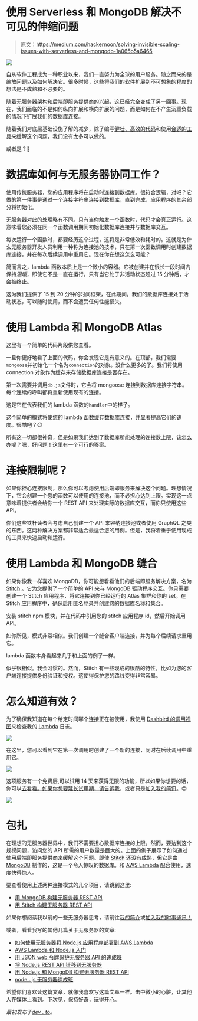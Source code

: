 # 使用 Serverless 和 MongoDB 解决不可见的伸缩问题

> 原文：<https://medium.com/hackernoon/solving-invisible-scaling-issues-with-serverless-and-mongodb-1a065b5a6465>

![](img/dfef6933422424e7e1fb2aa4adf94b54.png)

自从软件工程成为一种职业以来，我们一直努力为全球的用户服务。随之而来的是缩放问题以及如何解决它。很多时候，这些将我们的软件扩展到不可想象的程度的想法是不成熟和不必要的。

随着无服务器架构和后端即服务提供商的兴起，这已经完全变成了另一回事。现在，我们面临的不是如何纵向扩展和横向扩展的问题，而是如何在不产生沉重负载的情况下扩展我们的数据库连接。

随着我们对底层基础设施了解的减少，除了编写[健壮、高效的代码](https://hackernoon.com/fantastic-serverless-security-risks-and-where-to-find-them-737d2206545a)和使用[合适的工具](https://dashbird.io/)来缓解这个问题，我们没有太多可以做的。

或者是？🤔

# 数据库如何与无服务器协同工作？

使用传统服务器，您的应用程序将在启动时连接到数据库。很符合逻辑，对吧？它做的第一件事是通过一个连接字符串连接到数据库，直到完成，应用程序的其余部分将初始化。

[无服务器](https://www.martinfowler.com/articles/serverless.html)对此的处理略有不同。只有当你触发一个函数时，代码才会真正运行。这意味着您必须在同一个函数调用期间初始化数据库连接并与数据库交互。

每次运行一个函数时，都要经历这个过程，这将是非常低效和耗时的。这就是为什么无服务器开发人员利用一种称为连接池的技术，只在第一次函数调用时创建数据库连接，并在每次后续调用中重用它。现在你在想这怎么可能？

简而言之，lambda 函数本质上是一个微小的容器。它被创建并在很长一段时间内保持*温暖*，即使它不是一直在运行。只有当它处于非活动状态超过 15 分钟后，才会被终止。

这为我们提供了 15 到 20 分钟的时间框架，在此期间，我们的数据库连接处于活动状态，可以随时使用，而不会遭受任何性能损失。

# 使用 Lambda 和 MongoDB Atlas

这里有一个简单的代码片段供您查看。

一旦你更好地看了上面的代码，你会发现它是有意义的。在顶部，我们需要`mongoose`并初始化一个名为`connection`的对象。没什么更多的了。我们将使用 connection 对象作为缓存来存储数据库连接是否存在。

第一次需要并调用`db.js`文件时，它会将 mongoose 连接到数据库连接字符串。每个连续的呼叫都将重新使用现有的连接。

这是它在代表我们的 lambda 函数的`handler`中的样子。

这个简单的模式将使您的 lambda 函数缓存数据库连接，并显著提高它们的速度。很酷吧？😊

所有这一切都很神奇，但是如果我们达到了数据库所能处理的连接数上限，该怎么办呢？嗯，好问题！这里有一个可行的答案。

# 连接限制呢？

如果你担心连接限制，那么你可以考虑使用后端即服务来解决这个问题。理想情况下，它会创建一个您的函数可以使用的连接池，而不必担心达到上限。实现这一点意味着提供者会给你一个 REST API 来处理实际的数据库交互，而你只使用这些 API。

你们这些铁杆读者会考虑自己创建一个 API 来容纳连接池或者使用 GraphQL 之类的东西。这两种解决方案都非常适合最适合您的用例。但是，我将着重于使用现成的工具来快速启动和运行。

# 使用 Lambda 和 MongoDB 缝合

如果你像我一样喜欢 MongoDB，你可能想看看他们的后端即服务解决方案，名为 [Stitch](https://www.mongodb.com/cloud/stitch) 。它为您提供了一个简单的 API 来与 MongoDB 驱动程序交互。你只需要创建一个 Stitch 应用程序，将它连接到你已经运行的 Atlas 集群和你的 set。在 Stitch 应用程序中，确保启用匿名登录并创建您的数据库名称和集合。

安装 stitch npm 模块，并在代码中引用您的 stitch 应用程序 id，然后开始调用 API。

如你所见，模式非常相似。我们创建一个缝合客户端连接，并为每个后续请求重用它。

lambda 函数本身看起来几乎和上面的例子一样。

似乎很相似。我会习惯的。然而，Stitch 有一些现成的很酷的特性，比如为您的客户端连接提供身份验证和授权。这使得保护您的路线变得非常容易。

# 怎么知道有效？

为了确保我知道在每个给定时间哪个连接正在被使用，我使用 [Dashbird 的调用视图](https://dashbird.io/features/aws-lambda-serverless-monitoring/)来检查我的 [Lambda](https://aws.amazon.com/lambda/) 日志。

![](img/f75fd6f1de5c4c705eef498e126626a3.png)

在这里，您可以看到它在第一次调用时创建了一个新的连接，同时在后续调用中重用它。

![](img/c42168467931fc41e9873f82b8e0337f.png)

这项服务有一个免费层,可以试用 14 天来获得无限的功能，所以如果你想要的话，你可以[去看看。](https://dashbird.io/register/)[如果你想要延长试用期，请告诉我](mailto:adnan@dashbird.io)，或者只是[加入我的简讯](https://upscri.be/b6f3d5/)。😊

![](img/4061b0cc9c5d333e2c7581b91aa09660.png)

# 包扎

在理想的无服务器世界中，我们不需要担心数据库连接的上限。然而，要达到这个规模问题，访问您的 API 所需的用户数量是巨大的。上面的例子展示了如何通过使用后端即服务提供商来缓解这个问题。即使 [Stitch](https://www.mongodb.com/cloud/stitch) 还没有成熟，但它是由 [MongoDB](https://www.mongodb.com/cloud) 制作的，这是一个令人惊叹的数据库。和 [AWS Lambda](https://aws.amazon.com/lambda/) 配合使用，速度快得惊人。

要查看使用上述两种连接模式的几个项目，请跳到这里:

*   [用 MongoDB 构建无服务器 REST API](https://github.com/adnanrahic/building-a-serverless-rest-api-with-nodejs)
*   [用 Stitch 构建无服务器 REST API](https://github.com/adnanrahic/building-a-serverless-rest-api-with-nodejs-and-mongodb-stitch)

如果你想阅读我以前的一些无服务器思考，请前往[我的简介](https://dev.to/adnanrahic)或[加入我的时事通讯！](https://upscri.be/b6f3d5/)

或者，看看我写的其他几篇关于无服务器的文章:

*   [如何使用无服务器将 Node.js 应用程序部署到 AWS Lambda](https://dev.to/adnanrahic/how-to-deploy-a-nodejs-application-to-aws-lambda-using-serverless-2nc7)
*   [AWS Lambda 和 Node.js 入门](https://hackernoon.com/getting-started-with-aws-lambda-and-node-js-4ce3259c6dfd)
*   [用 JSON web 令牌保护无服务器 API 的速成班](https://medium.freecodecamp.org/a-crash-course-on-securing-serverless-apis-with-json-web-tokens-ff657ab2f5a5)
*   [将 Node.js REST API 迁移到无服务器](https://hackernoon.com/migrating-your-node-js-rest-api-to-serverless-d2a170e0856c)
*   [用 Node.js 和 MongoDB 构建无服务器 REST API](https://hackernoon.com/building-a-serverless-rest-api-with-node-js-and-mongodb-2e0ed0638f47)
*   [node . js 无服务器速成班](https://hackernoon.com/a-crash-course-on-serverless-with-node-js-632b37d58b44)

希望你们喜欢读这篇文章，就像我喜欢写这篇文章一样。击中微小的心脏，让其他人在媒体上看到。下次见，保持好奇，玩得开心。

*最初发布于*[*dev . to*](https://dev.to/adnanrahic/solving-invisible-scaling-issues-with-serverless-and-mongodb-4m55)*。*